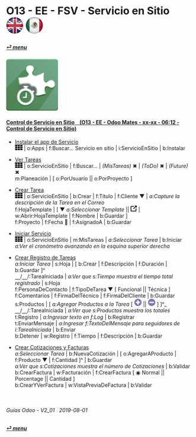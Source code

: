 # O13 - EE - FSV - Servicio en Sitio &nbsp;&nbsp;&nbsp;&nbsp; [![en-uk](/doc/img/en-uk_flag_button_small.png)](/en-uk/o13/ee/fsv/en-uk-o13-ee-fsv-field-service-guides.md) [ ![es-mx](/doc/img/es-mx_flag_button_small.png)](/es-mx/o13/ee/fsv/es-mx-o13-ee-fsv-field-service-guides.md)
#### [_&#x23CE; menu_](/es-mx/o13/ee/es-mx-o13-ee-guides-menu.md)  
### ![fsv](/doc/img/field_service.png)

#### [Control de Servicio en Sitio &nbsp;&nbsp; (O13 - EE - Odoo Mates - xx-xx - 06:12 - Control de Servicio en Sitio)](https://youtube.com/embed/AjG16B-DTYY?autoplay=1&start=3&end=0&rel=0&nocount)<br>

- [Instalar el app de Servicio](https://youtube.com/embed/AjG16B-DTYY?autoplay=1&start=3s&end=16s&rel=0)  
  ![apps](/doc/img/apps.png) | o:Apps | f:Buscar... Servicio en sitio | i:ServicioEnSitio | b:Instalar  

- [Ver Tareas](https://youtube.com/embed/AjG16B-DTYY?autoplay=1&start=17s&end=31s&rel=0)  
  ![apps](/doc/img/apps.png) | o:ServicioEnSitio | f:Buscar... | _(MisTareas)_ &#x2716; | _(ToDo)_ &#x2716; | _(Future)_ &#x2716;  
  m:Planeación | \[ o:PorUsuario || o:PorProyecto ]  

- [Crear Tarea](https://youtube.com/embed/AjG16B-DTYY?autoplay=1&start=32s&end=1m18s&rel=0)  
  ![apps](/doc/img/apps.png) | o:ServicioEnSitio | b:Crear | f:Título | f:Cliente &#x25BC; | _a:Capture la descripción de la Tarea en el Correo_  
  f:HojaTemplate | \[ &#x25BC; _a:Seleccionar Template_ || ![show_catalog](/doc/img/show_catalog.png) | w:Abrir:HojaTemplate | f:Nombre | b:Guardar ]  
  f:Proyecto | f:Fecha &#x1F4C5; | f:AsignadoA | b:Guardar  
  
- [Iniciar Servicio](https://youtube.com/embed/AjG16B-DTYY?autoplay=1&start=1m19s&end=1m36s&rel=0)  
  ![apps](/doc/img/apps.png) | o:ServicioEnSitio | m:MisTareas | _a:Seleccionar Tarea_ | b:Iniciar  
  _a:Ver el cronómetro avanzando en la esquina superior derecha_  
  
- [Crear Registro de Tareas](https://youtube.com/embed/AjG16B-DTYY?autoplay=1&start=1m35s&end=4m2s&rel=0)  
  _a:Iniciar Tarea_ | s:Hoja | \[ b:Crear | f:Descripción | f:Duración | b:Guardar ]&#x207F;  
  &#x23BD;/&#x23BD;/:TareaIniciada | _a:Ver que s:Tiempo muestra el tiempo total registrado_ | s:Hoja  
  f:PersonaDeContacto | f:TipoDeTarea &#x25BC; \[ Funcional || Técnica ]  
  f:Comentarios | f:FirmaDelTécnico | f:FirmaDelCliente | b:Guardar  
  s:Productos | \[ _a:Agregar Productos a la Tarea_ \[ ![add](/doc/img/button_add.png) || ![sub](/doc/img/button_sub.png) ] ]&#x207F;_  
  &#x23BD;/&#x23BD;/:TareaIniciada | _a:Ver que s:Productos muestra los totales_  
  t:Registro | _a:Ingresar texto en f:Log_ | b:Registrar  
  t:EnviarMensaje | _a:Ingresar f:TextoDelMensaje para seguidores de i:TareaIniciada_ | b:Enviar  
  b:Detener | w:Registro | f:Tiempo | f:Descripción | b:Guardar  
  
- [Crear Cotizaciones y Facturas](https://youtube.com/embed/AjG16B-DTYY?autoplay=1&start=4m7s&end=5m&rel=0)  
  _a:Seleccionar Tarea_ | b:NuevaCotización | \[ o:AgregarAProducto | f:Producto &#x25BC; | f:Cantidad ]&#x207F; | b:Guardar  
  _a:Ver que s:Cotizaciones muestra el número de Cotizaciones_ | b:Validar  
  b:CrearFactura | w:Facturación | f:CrearFactura \[ &#x25C9; Normal || Porcentage || Cantidad ]  
  b:CrearYVerFactura | w:VistaPreviaDeFactura | b:Validar  

<br>

###### Guías Odoo - V2_01 &nbsp; 2019-08-01  
**[_&#x23CE; menu_](/es-mx/o13/ee/es-mx-o13-ee-guides-menu.md)**  
